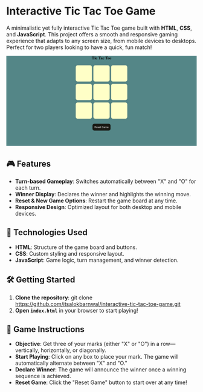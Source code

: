 # Interactive Tic Tac Toe Game

A minimalistic yet fully interactive Tic Tac Toe game built with **HTML**, **CSS**, and **JavaScript**. This project offers a smooth and responsive gaming experience that adapts to any screen size, from mobile devices to desktops. Perfect for two players looking to have a quick, fun match!

![Tic Tac Toe Game Screenshot](screenshot.png)

## 🎮 Features
- **Turn-based Gameplay**: Switches automatically between "X" and "O" for each turn.
- **Winner Display**: Declares the winner and highlights the winning move.
- **Reset & New Game Options**: Restart the game board at any time.
- **Responsive Design**: Optimized layout for both desktop and mobile devices.

## 🚀 Technologies Used
- **HTML**: Structure of the game board and buttons.
- **CSS**: Custom styling and responsive layout.
- **JavaScript**: Game logic, turn management, and winner detection.

## 🛠️ Getting Started

1. **Clone the repository**:
    git clone https://github.com/itsalokbarnwal/interactive-tic-tac-toe-game.git
2. **Open `index.html`** in your browser to start playing!

## 🔄 Game Instructions

- **Objective**: Get three of your marks (either "X" or "O") in a row—vertically, horizontally, or diagonally.
- **Start Playing**: Click on any box to place your mark. The game will automatically alternate between "X" and "O."
- **Declare Winner**: The game will announce the winner once a winning sequence is achieved.
- **Reset Game**: Click the "Reset Game" button to start over at any time!
